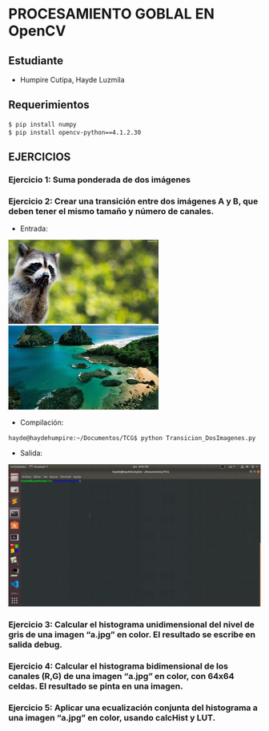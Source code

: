 # PROCESAMIENTO GOBLAL EN OpenCV
## Estudiante
- Humpire Cutipa, Hayde Luzmila

## Requerimientos
```terminal
$ pip install numpy
$ pip install opencv-python==4.1.2.30
```
## EJERCICIOS

### Ejercicio 1: Suma ponderada de dos imágenes

### Ejercicio 2: Crear una transición entre dos imágenes A y B, que deben tener el mismo tamaño y número de canales.

- Entrada:

![](imagen1.jpg)
![](imagen2.jpg)

- Compilación:

```terminal
hayde@haydehumpire:~/Documentos/TCG$ python Transicion_DosImagenes.py  
```

- Salida:

![](ejercicio5.gif)


### Ejercicio 3: Calcular el histograma unidimensional del nivel de gris de una imagen “a.jpg” en color. El resultado se escribe en salida debug.

### Ejercicio 4: Calcular el histograma bidimensional de los canales (R,G) de una imagen “a.jpg” en color, con 64x64 celdas. El resultado se pinta en una imagen.

### Ejercicio 5: Aplicar una ecualización conjunta del histograma a una imagen “a.jpg” en color, usando calcHist y LUT.
